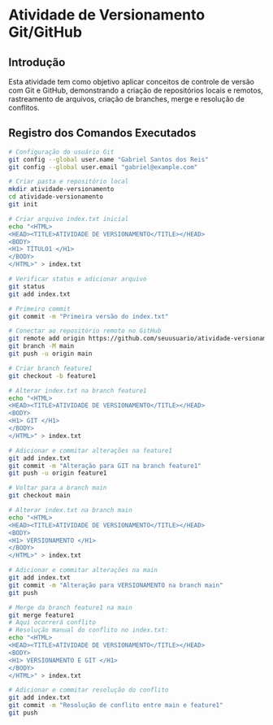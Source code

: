 # Atividade de Versionamento Git/GitHub

## Introdução
Esta atividade tem como objetivo aplicar conceitos de controle de versão com Git e GitHub,
demonstrando a criação de repositórios locais e remotos, rastreamento de arquivos, criação de
branches, merge e resolução de conflitos.

## Registro dos Comandos Executados
```bash
# Configuração do usuário Git
git config --global user.name "Gabriel Santos dos Reis"
git config --global user.email "gabriel@example.com"

# Criar pasta e repositório local
mkdir atividade-versionamento
cd atividade-versionamento
git init

# Criar arquivo index.txt inicial
echo "<HTML>
<HEAD><TITLE>ATIVIDADE DE VERSIONAMENTO</TITLE></HEAD>
<BODY>
<H1> TÍTULO1 </H1>
</BODY>
</HTML>" > index.txt

# Verificar status e adicionar arquivo
git status
git add index.txt

# Primeiro commit
git commit -m "Primeira versão do index.txt"

# Conectar ao repositório remoto no GitHub
git remote add origin https://github.com/seuusuario/atividade-versionamento.git
git branch -M main
git push -u origin main

# Criar branch feature1
git checkout -b feature1

# Alterar index.txt na branch feature1
echo "<HTML>
<HEAD><TITLE>ATIVIDADE DE VERSIONAMENTO</TITLE></HEAD>
<BODY>
<H1> GIT </H1>
</BODY>
</HTML>" > index.txt

# Adicionar e commitar alterações na feature1
git add index.txt
git commit -m "Alteração para GIT na branch feature1"
git push -u origin feature1

# Voltar para a branch main
git checkout main

# Alterar index.txt na branch main
echo "<HTML>
<HEAD><TITLE>ATIVIDADE DE VERSIONAMENTO</TITLE></HEAD>
<BODY>
<H1> VERSIONAMENTO </H1>
</BODY>
</HTML>" > index.txt

# Adicionar e commitar alterações na main
git add index.txt
git commit -m "Alteração para VERSIONAMENTO na branch main"
git push

# Merge da branch feature1 na main
git merge feature1
# Aqui ocorrerá conflito
# Resolução manual do conflito no index.txt:
echo "<HTML>
<HEAD><TITLE>ATIVIDADE DE VERSIONAMENTO</TITLE></HEAD>
<BODY>
<H1> VERSIONAMENTO E GIT </H1>
</BODY>
</HTML>" > index.txt

# Adicionar e commitar resolução do conflito
git add index.txt
git commit -m "Resolução de conflito entre main e feature1"
git push
